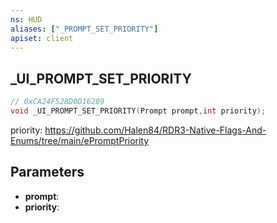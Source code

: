 ```yaml
---
ns: HUD
aliases: ["_PROMPT_SET_PRIORITY"]
apiset: client
---
```

## _UI_PROMPT_SET_PRIORITY

```c
// 0xCA24F528D0D16289
void _UI_PROMPT_SET_PRIORITY(Prompt prompt,int priority);
```

priority: https://github.com/Halen84/RDR3-Native-Flags-And-Enums/tree/main/ePromptPriority

## Parameters
* **prompt**:
* **priority**: